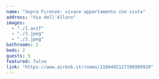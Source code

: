```yaml
---
name: "Sopra Firenze: vivace appartamento con vista"
address: "Via dell'Alloro"
images:
  - "./1.avif"
  - "./2.jpeg"
  - "./3.jpeg"
bathrooms: 2
beds: 2
guests: 5
featured: false
link: "https://www.airbnb.it/rooms/1169492127196989939"
---
```

